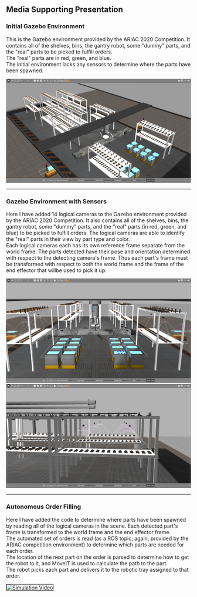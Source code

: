 ## Media Supporting Presentation

<a name="initial_env"/>

### Initial Gazebo Environment
This is the Gazebo environment provided by the ARIAC 2020 Competition. It contains all of the shelves, bins, the gantry robot, some "dummy" parts, and the "real" parts to be picked to fulfill orders.  
The "real" parts are in red, green, and blue.  
The initial environment lacks any sensors to determine where the parts have been spawned.  


![Initial Environment - No Sensors](Initial_NoSensors.png)

--- 
<a name="added_sensors"/>

### Gazebo Environment with Sensors
Here I have added 14 logical cameras to the Gazebo environment provided by the ARIAC 2020 Competition. It also contains all of the shelves, bins, the gantry robot, some "dummy" parts, and the "real" parts (in red, green, and blue) to be picked to fulfill orders.
The logical cameras are able to identify the "real" parts in their view by part type and color.  
Each logical cameras each has its own reference frame separate from the world frame. The parts detected have their pose and orientation determined with respect to the detecting camera's frame. Thus each part's frame must be transformed with respect to both the world frame and the frame of the end effector that willbe used to pick it up.     


![Sensors - View1](Sensors_View1.png)
![Sensors - View2](Sensors_View2.png)

--- 
<a name="final_version"/>

### Autonomous Order Filling
Here I have added the code to determine where parts have been spawned by reading all of the logical cameras in the scene. 
Each detected part's frame is transformed to the world frame and the end effector frame.  
The automated set of orders is read (as a ROS topic; again, provided by the ARIAC competition environment) to determine which parts are needed for each order.  
The location of the next part on the order is parsed to determine how to get the robot to it, and MoveIT is used to calculate the path to the part.  
The robot picks each part and delivers it to the robotic tray assigned to that order.   

<a href="http://www.youtube.com/watch?feature=player_embedded&v=V9PfVaut9fU
" target="_new"><img src="http://img.youtube.com/vi/V9PfVaut9fU/0.jpg" 
alt="Simulation Video" width="640" height="480" border="1" /></a>
